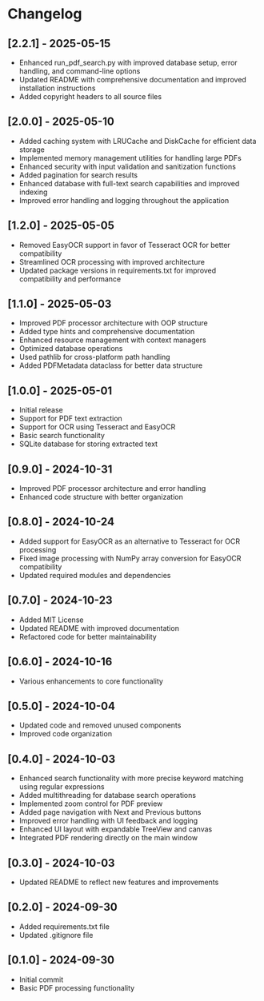 # Changelog

## [2.2.1] - 2025-05-15
- Enhanced run_pdf_search.py with improved database setup, error handling, and command-line options
- Updated README with comprehensive documentation and improved installation instructions
- Added copyright headers to all source files

## [2.0.0] - 2025-05-10
- Added caching system with LRUCache and DiskCache for efficient data storage
- Implemented memory management utilities for handling large PDFs
- Enhanced security with input validation and sanitization functions
- Added pagination for search results
- Enhanced database with full-text search capabilities and improved indexing
- Improved error handling and logging throughout the application

## [1.2.0] - 2025-05-05
- Removed EasyOCR support in favor of Tesseract OCR for better compatibility
- Streamlined OCR processing with improved architecture
- Updated package versions in requirements.txt for improved compatibility and performance

## [1.1.0] - 2025-05-03
- Improved PDF processor architecture with OOP structure
- Added type hints and comprehensive documentation
- Enhanced resource management with context managers
- Optimized database operations
- Used pathlib for cross-platform path handling
- Added PDFMetadata dataclass for better data structure

## [1.0.0] - 2025-05-01
- Initial release
- Support for PDF text extraction
- Support for OCR using Tesseract and EasyOCR
- Basic search functionality
- SQLite database for storing extracted text

## [0.9.0] - 2024-10-31
- Improved PDF processor architecture and error handling
- Enhanced code structure with better organization

## [0.8.0] - 2024-10-24
- Added support for EasyOCR as an alternative to Tesseract for OCR processing
- Fixed image processing with NumPy array conversion for EasyOCR compatibility
- Updated required modules and dependencies

## [0.7.0] - 2024-10-23
- Added MIT License
- Updated README with improved documentation
- Refactored code for better maintainability

## [0.6.0] - 2024-10-16
- Various enhancements to core functionality

## [0.5.0] - 2024-10-04
- Updated code and removed unused components
- Improved code organization

## [0.4.0] - 2024-10-03
- Enhanced search functionality with more precise keyword matching using regular expressions
- Added multithreading for database search operations
- Implemented zoom control for PDF preview
- Added page navigation with Next and Previous buttons
- Improved error handling with UI feedback and logging
- Enhanced UI layout with expandable TreeView and canvas
- Integrated PDF rendering directly on the main window

## [0.3.0] - 2024-10-03
- Updated README to reflect new features and improvements

## [0.2.0] - 2024-09-30
- Added requirements.txt file
- Updated .gitignore file

## [0.1.0] - 2024-09-30
- Initial commit
- Basic PDF processing functionality
